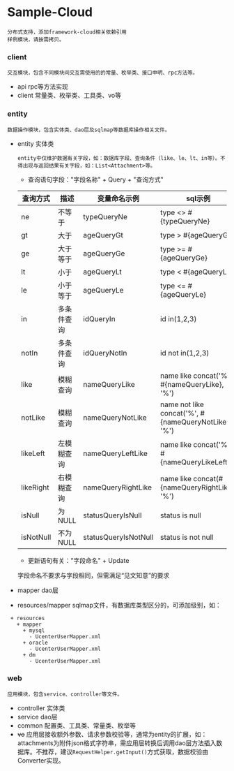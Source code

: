 # Sample-Cloud

    分布式支持，添加framework-cloud相关依赖引用
    样例模块，请按需拷贝。
   
### client

    交互模块，包含不同模块间交互需使用的的常量、枚举类、接口申明、rpc方法等。

   * api rpc等方法实现
   * client 常量类、枚举类、工具类、vo等

### entity

    数据操作模块，包含实体类、dao层及sqlmap等数据库操作相关文件。
    
   * entity 实体类
   
         entity中仅维护数据有关字段，如：数据库字段、查询条件（like、le、lt、in等）。不得出现与返回结果有关字段，如：List<Attachment>等。
         
        + 查询语句字段："字段名称" + Query + "查询方式"
         
        |查询方式|描述|变量命名示例|sql示例|
        |----       |----      |----               |----        |
        |ne         |不等于     |typeQueryNe        |type <> #{typeQueryNe}|
        |gt         |大于       |ageQueryGt        |type > #{ageQueryGt}|
        |ge         |大于等于    |ageQueryGe        |type >= #{ageQueryGe}|
        |lt         |小于       |ageQueryLt        |type < #{ageQueryLt}|
        |le         |小于等于    |ageQueryLe        |type <= #{ageQueryLe}|
        |in         |多条件查询  |idQueryIn          |id in(1,2,3)|
        |notIn      |多条件查询  |idQueryNotIn       |id not in(1,2,3)|
        |like       |模糊查询    |nameQueryLike      |name like concat('%', #{nameQueryLike}, '%')|
        |notLike    |模糊查询    |nameQueryNotLike   |name not like concat('%', #{nameQueryNotLike}, '%')|
        |likeLeft   |左模糊查询  |nameQueryLeftLike  |name like concat('%', #{nameQueryLikeLeft})|
        |likeRight  |右模糊查询  |nameQueryRightLike |name like concat(#{nameQueryRightLike}, '%')|
        |isNull     |为NULL     |statusQueryIsNull  |status is null|
        |isNotNull  |不为NULL   |statusQueryIsNotNull  |status is not null|
          
        + 更新语句有关："字段命名" + Update
        
        字段命名不要求与字段相同，但需满足“见文知意”的要求
         
   * mapper dao层
   * resources/mapper sqlmap文件，有数据库类型区分的，可添加级别，如：
   ```
    + resources
      + mapper
        + mysql
          - UcenterUserMapper.xml
        + oracle
          - UcenterUserMapper.xml
        + dm
          - UcenterUserMapper.xml
   ```

### web

    应用模块，包含service、controller等文件。
    
   * controller 实体类
   * service dao层
   * common 配置类、工具类、常量类、枚举等 
   * ~~vo~~ 应用层接收额外参数、请求参数校验等，通常为entity的扩展，如：attachments为附件json格式字符串，需应用层转换后调用dao层方法插入数据库。不推荐，建议`RequestHelper.getInput()`方式获取，数据校验由Converter实现。

